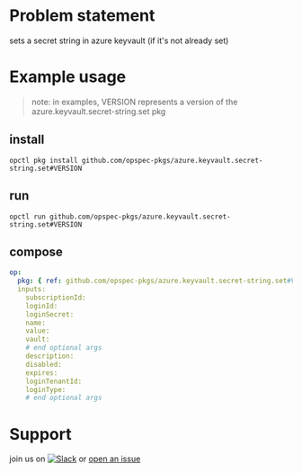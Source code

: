 # Problem statement
sets a secret string in azure keyvault (if it's not already set)

# Example usage

> note: in examples, VERSION represents a version of the azure.keyvault.secret-string.set pkg

## install

```shell
opctl pkg install github.com/opspec-pkgs/azure.keyvault.secret-string.set#VERSION
```

## run

```
opctl run github.com/opspec-pkgs/azure.keyvault.secret-string.set#VERSION
```

## compose

```yaml
op:
  pkg: { ref: github.com/opspec-pkgs/azure.keyvault.secret-string.set#VERSION }
  inputs:
    subscriptionId:
    loginId:
    loginSecret:
    name:
    value:
    vault:
    # end optional args
    description:
    disabled:
    expires:
    loginTenantId:
    loginType:
    # end optional args
```

# Support

join us on [![Slack](https://opspec-slackin.herokuapp.com/badge.svg)](https://opspec-slackin.herokuapp.com/)
or [open an issue](https://github.com/opspec-pkgs/azure.keyvault.secret-string.set/issues)
